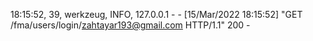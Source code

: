                                                                                            18:15:52, 39, werkzeug, INFO, 127.0.0.1 - - [15/Mar/2022 18:15:52] "GET /fma/users/login/zahtayar193@gmail.com HTTP/1.1" 200 -
